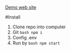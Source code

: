 [Demo web site](https://shopgear.herokuapp.com/)

#Install


1. Clone repo into computer
2. Git ```bash npm i ```
3. Config .env
4. Run by ```bash npm start ```
